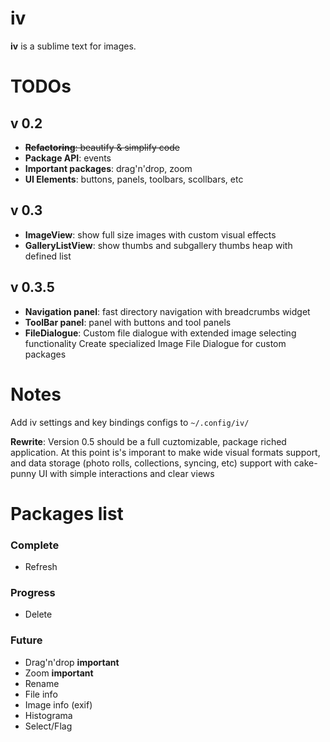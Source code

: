 iv
==

__iv__ is a sublime text for images.


TODOs
==

## v 0.2
* ~~**Refactoring**: beautify & simplify code~~
* **Package API**: events
* **Important packages**: drag'n'drop, zoom
* **UI Elements**: buttons, panels, toolbars, scollbars, etc

## v 0.3
* **ImageView**: show full size images with custom visual effects
* **GalleryListView**: show thumbs and subgallery thumbs heap with defined list

## v 0.3.5
* **Navigation panel**: fast directory navigation with breadcrumbs widget
* **ToolBar panel**: panel with buttons and tool panels
* **FileDialogue**: Custom file dialogue with extended image selecting functionality
  Create specialized Image File Dialogue for custom packages

Notes
====
Add iv settings and key bindings configs to `~/.config/iv/`

**Rewrite**: Version 0.5 should be a full cuztomizable, package riched application.
At this point is's imporant to make wide visual formats support,
and data storage (photo rolls, collections, syncing, etc) support with
cake-punny UI with simple interactions and clear views


Packages list
===

### Complete

* Refresh

### Progress
* Delete

### Future
* Drag'n'drop **important**
* Zoom **important**
* Rename
* File info
* Image info (exif)
* Histograma
* Select/Flag
